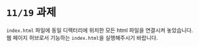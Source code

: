 # `11/19` 과제

`index.html` 파일에 동일 디렉터리에 위치한 모든 html 파일을 연결시켜 놓았습니다.
웹 페이지 허브로서 기능하는 `index.html`을 실행해주시기 바랍니다.
